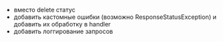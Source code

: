 - вместо delete статус
- добавить кастомные ошибки (возможно ResponseStatusException) и добавить их обработку в handler
- добавить логгирование запросов
